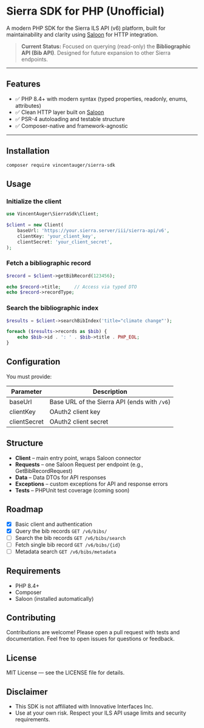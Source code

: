 # Sierra SDK for PHP (Unofficial)

A modern PHP SDK for the Sierra ILS API (v6) platform, built for maintainability and clarity using [Saloon](https://docs.saloon.dev) for HTTP integration.

> **Current Status:** Focused on querying (read-only) the **Bibliographic API (Bib API)**. Designed for future expansion to other Sierra endpoints.

---

## Features

- ✅ PHP 8.4+ with modern syntax (typed properties, readonly, enums, attributes)
- ✅ Clean HTTP layer built on [Saloon](https://docs.saloon.dev)
- ✅ PSR-4 autoloading and testable structure
- ✅ Composer-native and framework-agnostic

---

## Installation

```bash
composer require vincentauger/sierra-sdk
```

## Usage

### Initialize the client

```php
use VincentAuger\SierraSdk\Client;

$client = new Client(
    baseUrl: 'https://your.sierra.server/iii/sierra-api/v6',
    clientKey: 'your_client_key',
    clientSecret: 'your_client_secret',
);
```

### Fetch a bibliographic record

```php
$record = $client->getBibRecord(123456);

echo $record->title;     // Access via typed DTO
echo $record->recordType;
```

### Search the bibliographic index

```php
$results = $client->searchBibIndex('title="climate change"');

foreach ($results->records as $bib) {
    echo $bib->id . ': ' . $bib->title . PHP_EOL;
}
```

## Configuration

You must provide:

| Parameter | Description |
|-----------|-------------|
| baseUrl | Base URL of the Sierra API (ends with `/v6`) |
| clientKey | OAuth2 client key |
| clientSecret | OAuth2 client secret |

## Structure

- **Client** – main entry point, wraps Saloon connector
- **Requests** – one Saloon Request per endpoint (e.g., GetBibRecordRequest)
- **Data** – Data DTOs for API responses
- **Exceptions** – custom exceptions for API and response errors
- **Tests** – PHPUnit test coverage (coming soon)

## Roadmap

- [x] Basic client and authentication
- [x] Query the bib records `GET /v6/bibs/`
- [ ] Search the bib records `GET /v6/bibs/search`
- [ ] Fetch single bib record `GET /v6/bibs/{id}`
- [ ] Metadata search `GET /v6/bibs/metadata`

## Requirements

- PHP 8.4+
- Composer
- Saloon (installed automatically)

## Contributing

Contributions are welcome! Please open a pull request with tests and documentation.
Feel free to open issues for questions or feedback.

## License

MIT License — see the LICENSE file for details.

## Disclaimer

- This SDK is not affiliated with Innovative Interfaces Inc.
- Use at your own risk. Respect your ILS API usage limits and security requirements.
